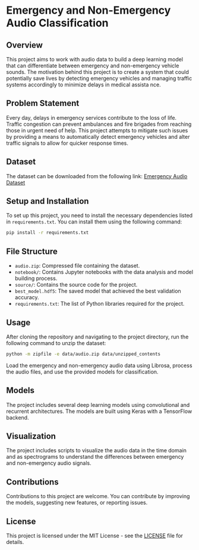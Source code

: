 
# Emergency and Non-Emergency Audio Classification

## Overview
This project aims to work with audio data to build a deep learning model that can differentiate between emergency and non-emergency vehicle sounds. The motivation behind this project is to create a system that could potentially save lives by detecting emergency vehicles and managing traffic systems accordingly to minimize delays in medical assista     nce.

## Problem Statement
Every day, delays in emergency services contribute to the loss of life. Traffic congestion can prevent ambulances and fire brigades from reaching those in urgent need of help. This project attempts to mitigate such issues by providing a means to automatically detect emergency vehicles and alter traffic signals to allow for quicker response times.

## Dataset
The dataset can be downloaded from the following link:
[Emergency Audio Dataset](https://drive.google.com/file/d/1VBI_X6GyYvf8j3T70-_hVDyhR_sUzeCr/view?usp=sharing)

## Setup and Installation
To set up this project, you need to install the necessary dependencies listed in `requirements.txt`. You can install them using the following command:

```bash
pip install -r requirements.txt
```

## File Structure
- `audio.zip`: Compressed file containing the dataset.
- `notebook/`: Contains Jupyter notebooks with the data analysis and model building process.
- `source/`: Contains the source code for the project.
- `best_model.hdf5`: The saved model that achieved the best validation accuracy.
- `requirements.txt`: The list of Python libraries required for the project.

## Usage
After cloning the repository and navigating to the project directory, run the following command to unzip the dataset:

```bash
python -m zipfile -e data/audio.zip data/unzipped_contents
```

Load the emergency and non-emergency audio data using Librosa, process the audio files, and use the provided models for classification.

## Models
The project includes several deep learning models using convolutional and recurrent architectures. The models are built using Keras with a TensorFlow backend.

## Visualization
The project includes scripts to visualize the audio data in the time domain and as spectrograms to understand the differences between emergency and non-emergency audio signals.

## Contributions
Contributions to this project are welcome. You can contribute by improving the models, suggesting new features, or reporting issues.

## License
This project is licensed under the MIT License - see the [LICENSE](LICENSE) file for details.
```
